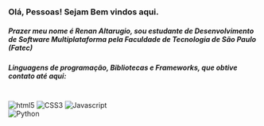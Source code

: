 ### Olá, Pessoas! Sejam Bem vindos aqui.
##### Prazer meu nome é Renan Altarugio, sou estudante de Desenvolvimento de Software Multiplataforma pela Faculdade de Tecnologia de São Paulo (Fatec)
##### Linguagens de programação, Bibliotecas e Frameworks, que obtive contato até aqui:

<div style="display: inline_block"><br/>
<img align="center" alt="html5" src="https://img.shields.io/badge/HTML-239120?style=for-the-badge&logo=html5&logoColor=white" />
<img align="center" alt="CSS3" src="https://img.shields.io/badge/CSS3-1572B6?style=for-the-badge&logo=css3&logoColor=white" />
<img align="center" alt="Javascript" src="https://img.shields.io/badge/JavaScript-F7DF1E?style=for-the-badge&logo=javascript&logoColor=black" /> <br>
<img align="center" alt="Python" src="https://img.shields.io/badge/Python-3776AB?style=for-the-badge&logo=python&logoColor=white" />

</div>

